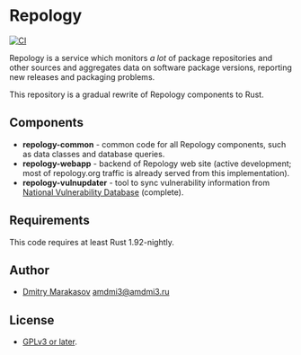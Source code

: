 # Repology

[![CI](https://github.com/repology/repology-rs/actions/workflows/ci.yml/badge.svg)](https://github.com/repology/repology-rs/actions/workflows/ci.yml)

Repology is a service which monitors *a lot* of package repositories
and other sources and aggregates data on software package versions,
reporting new releases and packaging problems.

This repository is a gradual rewrite of Repology components to Rust.

## Components

- **repology-common** - common code for all Repology components, such as 
  data classes and database queries.
- **repology-webapp** - backend of Repology web site (active development;
  most of repology.org traffic is already served from this implementation).
- **repology-vulnupdater** - tool to sync vulnerability information from
  [National Vulnerability Database](https://nvd.nist.gov/) (complete).

## Requirements

This code requires at least Rust 1.92-nightly.

## Author

- [Dmitry Marakasov](https://github.com/AMDmi3) <amdmi3@amdmi3.ru>

## License

- [GPLv3 or later](LICENSE).
